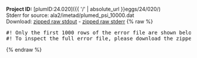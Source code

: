 **Project ID:** [plumID:24.020]({{ '/' | absolute_url }}eggs/24/020/)  
Stderr for source:  ala2/imetad/plumed_psi_10000.dat   
Download: [zipped raw stdout](plumed_psi_10000.dat.plumed_master.stdout.txt.zip) - [zipped raw stderr](plumed_psi_10000.dat.plumed_master.stderr.txt.zip) 
{% raw %}
<pre>
#! Only the first 1000 rows of the error file are shown below
#! To inspect the full error file, please download the zipped raw stderr file above
</pre>
{% endraw %}
